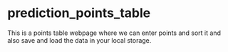 # prediction_points_table

This is a points table webpage where we can enter points and sort it and also save and load the data in your local storage.
